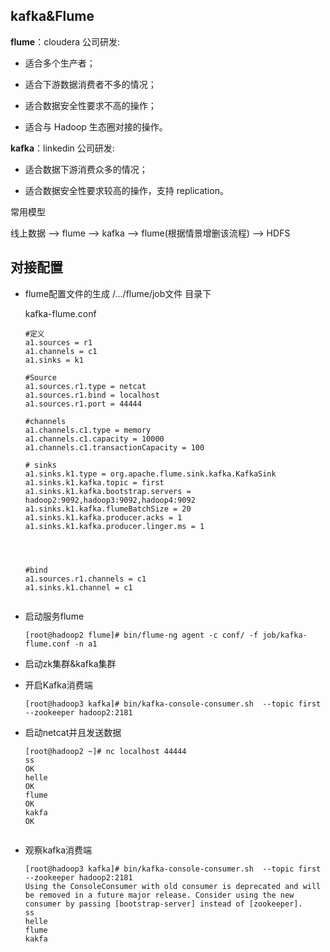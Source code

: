 ## kafka&Flume

**flume**：cloudera 公司研发: 

- 适合多个生产者； 

- 适合下游数据消费者不多的情况； 

- 适合数据安全性要求不高的操作； 

- 适合与 Hadoop 生态圈对接的操作。 

**kafka**：linkedin 公司研发: 

- 适合数据下游消费众多的情况； 

- 适合数据安全性要求较高的操作，支持 replication。 





常用模型

线上数据 --> flume --> kafka --> flume(根据情景增删该流程) --> HDFS



## 对接配置

- flume配置文件的生成 /.../flume/job文件 目录下

  kafka-flume.conf

  ```
  #定义
  a1.sources = r1
  a1.channels = c1
  a1.sinks = k1 
  
  #Source
  a1.sources.r1.type = netcat
  a1.sources.r1.bind = localhost
  a1.sources.r1.port = 44444
  
  #channels
  a1.channels.c1.type = memory
  a1.channels.c1.capacity = 10000
  a1.channels.c1.transactionCapacity = 100
  
  # sinks
  a1.sinks.k1.type = org.apache.flume.sink.kafka.KafkaSink
  a1.sinks.k1.kafka.topic = first
  a1.sinks.k1.kafka.bootstrap.servers = hadoop2:9092,hadoop3:9092,hadoop4:9092
  a1.sinks.k1.kafka.flumeBatchSize = 20
  a1.sinks.k1.kafka.producer.acks = 1
  a1.sinks.k1.kafka.producer.linger.ms = 1
  
  
  
  
  #bind
  a1.sources.r1.channels = c1
  a1.sinks.k1.channel = c1
  
  
  ```

  

- 启动服务flume

  ```
  [root@hadoop2 flume]# bin/flume-ng agent -c conf/ -f job/kafka-flume.conf -n a1 
  
  ```

  

- 启动zk集群&kafka集群



- 开启Kafka消费端

  ```
  [root@hadoop3 kafka]# bin/kafka-console-consumer.sh  --topic first --zookeeper hadoop2:2181
  
  ```

  

- 启动netcat并且发送数据

  ```
  [root@hadoop2 ~]# nc localhost 44444
  ss
  OK
  helle
  OK
  flume
  OK
  kakfa
  OK
  
  
  ```

  

- 观察kafka消费端

  ```
  [root@hadoop3 kafka]# bin/kafka-console-consumer.sh  --topic first --zookeeper hadoop2:2181
  Using the ConsoleConsumer with old consumer is deprecated and will be removed in a future major release. Consider using the new consumer by passing [bootstrap-server] instead of [zookeeper].
  ss
  helle
  flume
  kakfa
  
  ```

  